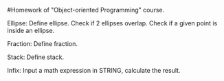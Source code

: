 #Homework of "Object-oriented Programming" course.

Ellipse: Define ellipse. Check if 2 ellipses overlap. Check if a given point is inside an ellipse.

Fraction: Define fraction.

Stack: Define stack.

Infix: Input a math expression in STRING, calculate the result.
